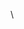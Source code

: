                                                                                                                                                                                                   
  \
